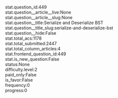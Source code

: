 stat.question_id:449  
stat.question__article__live:None  
stat.question__article__slug:None  
stat.question__title:Serialize and Deserialize BST  
stat.question__title_slug:serialize-and-deserialize-bst  
stat.question__hide:False  
stat.total_acs:1178  
stat.total_submitted:2447  
stat.total_column_articles:4  
stat.frontend_question_id:449  
stat.is_new_question:False  
status:None  
difficulty.level:2  
paid_only:False  
is_favor:False  
frequency:0  
progress:0  

